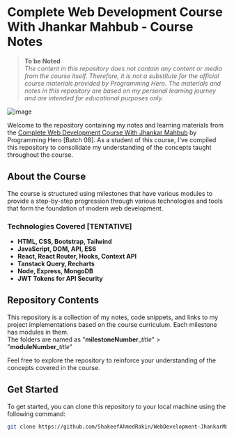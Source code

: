 # Complete Web Development Course With Jhankar Mahbub - Course Notes

> **To be Noted**<br>
> _The content in this repository does not contain any content or media from the course itself. Therefore, it is not a substitute for the official course materials provided by Programming Hero. The materials and notes in this repository are based on my personal learning journey and are intended for educational purposes only._

![image](https://github.com/ShakeefAhmedRakin/WebDevelopment-JhankarMahbub/assets/112527326/b62607bc-c2c2-45ee-a9f1-b2acb742ce02)

Welcome to the repository containing my notes and learning materials from the <a href="https://web.programming-hero.com/course-details">Complete Web Development Course With Jhankar Mahbub</a> by Programming Hero [Batch 08].
As a student of this course, I've compiled this repository to consolidate my understanding of the concepts taught throughout the course.

## About the Course

The course is structured using milestones that have various modules to provide a step-by-step progression through various technologies and tools that form the foundation of modern web development.

### Technologies Covered [TENTATIVE]

- **HTML, CSS, Bootstrap, Tailwind**
- **JavaScript, DOM, API, ES6**
- **React, React Router, Hooks, Context API**
- **Tanstack Query, Recharts**
- **Node, Express, MongoDB**
- **JWT Tokens for API Security**

## Repository Contents

This repository is a collection of my notes, code snippets, and links to my project implementations based on the course curriculum. Each milestone has modules in them. <br>
The folders are named as "**milestoneNumber**__title_" > "**moduleNumber**__title_"

Feel free to explore the repository to reinforce your understanding of the concepts covered in the course.

## Get Started

To get started, you can clone this repository to your local machine using the following command:

```bash
git clone https://github.com/ShakeefAhmedRakin/WebDevelopment-JhankarMahbub.git
```
